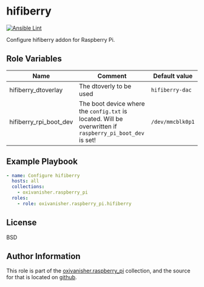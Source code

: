 hifiberry
=========
[![Ansible Lint](https://github.com/oxivanisher/role-hifiberry/actions/workflows/ansible-lint.yml/badge.svg)](https://github.com/oxivanisher/role-hifiberry/actions/workflows/ansible-lint.yml)

Configure hifiberry addon for Raspberry Pi.

Role Variables
--------------

| Name             | Comment                           | Default value                   |
|------------------|-----------------------------------|---------------------------------|
| hifiberry_dtoverlay    | The dtoverly to be used | `hifiberry-dac` |
| hifiberry_rpi_boot_dev | The boot device where the `config.txt` is located. Will be overwritten if `raspberry_pi_boot_dev` is set! | `/dev/mmcblk0p1` |


Example Playbook
----------------
```yaml
- name: Configure hifiberry
  hosts: all
  collections:
    - oxivanisher.raspberry_pi
  roles:
    - role: oxivanisher.raspberry_pi.hifiberry
```

License
-------

BSD

Author Information
------------------

This role is part of the [oxivanisher.raspberry_pi](https://galaxy.ansible.com/ui/repo/published/oxivanisher/raspberry_pi/) collection, and the source for that is located on [github](https://github.com/oxivanisher/collection-raspberry_pi).

